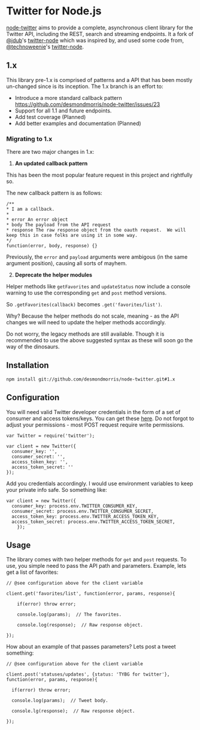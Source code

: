 Twitter for Node.js
======================================

[node-twitter](https://github.com/desmondmorris/node-twitter) aims to provide a complete, asynchronous client library for the Twitter API, including the REST, search and streaming endpoints. It a fork of [@jdub](https://github.com/jdub)'s [twitter-node](https://github.com/jdub) which was inspired by, and used some code from, [@technoweenie](https://github.com/technoweenie)'s [twitter-node](https://github.com/technoweenie/twitter-node).

## 1.x

This library pre-1.x is comprised of patterns and a API that has been mostly un-changed since is its inception.  The 1.x branch is an effort to:

* Introduce a more standard callback pattern https://github.com/desmondmorris/node-twitter/issues/23
* Support for all 1.1 and future endpoints.
* Add test coverage (Planned)
* Add better examples and documentation (Planned)

### Migrating to 1.x

There are two major changes in 1.x:

1. **An updated callback pattern**

This has been the most popular feature request in this project and rightfully so.

The new callback pattern is as follows:

````
/**
* I am a callback.
*
* error An error object
* body The payload from the API request
* response The raw response object from the oauth request.  We will keep this in case folks are using it in some way.
*/
function(error, body, response) {}
````

Previously, the `error` and `payload` arguments were ambigous (in the same argument position), causing all sorts of mayhem.

2. **Deprecate the helper modules**

Helper methods like `getFavorites` and `updateStatus` now include a console warning to use the corresponding `get` and `post` method versions.

So `.getFavorites(callback)` becomes `.get('favorites/list')`.

Why?  Because the helper methods do not scale, meaning - as the API changes we will need to update the helper methods accordingly.

Do not worry, the legacy methods are still available. Though it is recommended to use the above suggested syntax as these will soon go the way of the dinosaurs.


## Installation

`npm install git://github.com/desmondmorris/node-twitter.git#1.x`


## Configuration

You will need valid Twitter developer credentials in the form of a set of consumer and access tokens/keys.  You can get these [here](https://apps.twitter.com/).  Do not forgot to adjust your permissions - most POST request require write permissions.

````
var Twitter = require('twitter');

var client = new Twitter({
  consumer_key: '',
  consumer_secret: '',
  access_token_key: '',
  access_token_secret: ''
});
````

Add you credentials accordingly.  I would use environment variables to keep your private info safe.  So something like:

````
var client = new Twitter({
  consumer_key: process.env.TWITTER_CONSUMER_KEY,
  consumer_secret: process.env.TWITTER_CONSUMER_SECRET,
  access_token_key: process.env.TWITTER_ACCESS_TOKEN_KEY,
  access_token_secret: process.env.TWITTER_ACCESS_TOKEN_SECRET,
	});
````

## Usage

The library comes with two helper methods for `get` and `post` requests.  To use, you simple need to pass  the API path and parameters.  Example, lets get a list of favorites:

````
// @see configuration above for the client variable

client.get('favorites/list', function(error, params, response){

	if(error) throw error;

	console.log(params);  // The favorites.

	console.log(response);  // Raw response object.

});

````

How about an example of that passes parameters?  Lets post a tweet something:

````
// @see configuration above for the client variable

client.post('statuses/updates', {status: 'TYBG for twitter'},  function(error, params, response){

  if(error) throw error;

  console.log(params);  // Tweet body.

  console.lg(response);  // Raw response object.

});
````
